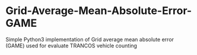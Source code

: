 # Grid-Average-Mean-Absolute-Error-GAME
Simple Python3 implementation of Grid average mean absolute error (GAME) used for evaluate TRANCOS vehicle counting
